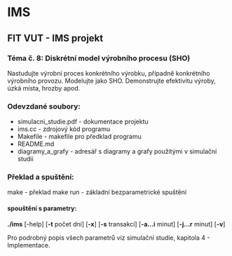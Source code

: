 # IMS
## FIT VUT - IMS projekt

### Téma č. 8: Diskrétní model výrobního procesu (SHO)
Nastudujte výrobní proces konkrétního výrobku, případně konkrétního výrobního provozu.
Modelujte jako SHO. Demonstrujte efektivitu výroby, úzká místa, hrozby apod.

### Odevzdané soubory:
* simulacni_studie.pdf - dokumentace projektu
* ims.cc - zdrojový kód programu
* Makefile - makefile pro předklad programu
* README.md
* diagramy_a_grafy - adresář s diagramy a grafy použitými v simulační studii

### Překlad a spuštění:
make - překlad
make run - základní bezparametrické spuštění

#### spouštění s parametry:
**./ims** [-help] [**-t** počet dní] [**-x**] [**-s** transakcí] [**-a...i** minut] [**-j...r** minut] [**-v**]

Pro podrobný popis všech parametrů viz simulační studie, kapitola 4 - Implementace.
